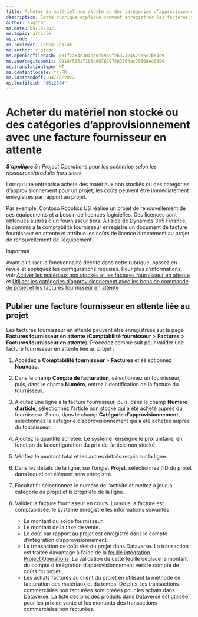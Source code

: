 ```yaml
---
title: Acheter du matériel non stocké ou des catégories d’approvisionnement avec une facture fournisseur en attente
description: Cette rubrique explique comment enregistrer les factures fournisseur en attente.
author: sigitac
ms.date: 09/13/2021
ms.topic: article
ms.prod: ''
ms.reviewer: johnmichalak
ms.author: sigitac
ms.openlocfilehash: e81f7a54e304ae6fc9a9f2637124579b6e7b54e9
ms.sourcegitcommit: 9916f536a71b6a0078297402564ac79308ec6890
ms.translationtype: HT
ms.contentlocale: fr-FR
ms.lasthandoff: 04/18/2022
ms.locfileid: "8612654"
---
```

# <a name="purchase-non-stocked-materials-or-procurement-categories-using-a-pending-vendor-invoice"></a>Acheter du matériel non stocké ou des catégories d’approvisionnement avec une facture fournisseur en attente

_**S’applique à :** Project Operations pour les scénarios selon les ressources/produits hors stock_

Lorsqu’une entreprise achète des matériaux non stockés ou des catégories d’approvisionnement pour un projet, les coûts peuvent être immédiatement enregistrés par rapport au projet. 

Par exemple, Contoso Robotics US réalise un projet de renouvellement de ses équipements et a besoin de licences logicielles. Ces licences sont obtenues auprès d’un fournisseur tiers.  À l’aide de Dynamics 365 Finance, le commis à la comptabilité fournisseur enregistre un document de facture fournisseur en attente et attribue les coûts de licence directement au projet de renouvellement de l’équipement. 

> [!IMPORTANT]
> Avant d’utiliser la fonctionnalité décrite dans cette rubrique, passez en revue et appliquez les configurations requises. Pour plus d’informations, voir [Activer les matériaux non stockés et les factures fournisseur en attente](configure-materials-nonstocked.md) et [Utiliser les catégories d’approvisionnement avec les bons de commande de projet et les factures fournisseur en attente](configure-procurement-categories.md)

## <a name="post-a-project-related-pending-vendor-invoice"></a>Publier une facture fournisseur en attente liée au projet 

Les factures fournisseur en attente peuvent être enregistrées sur la page **Factures fournisseur en attente** (**Comptabilité fournisseur** > **Factures** > **Factures fournisseur en attente**). Procédez comme suit pour valider une facture fournisseur en attente liée au projet :

1. Accédez à **Comptabilité fournisseur** > **Factures** et sélectionnez **Nouveau**. 
1. Dans le champ **Compte de facturation**, sélectionnez un fournisseur, puis, dans le champ **Numéro**, entrez l’identification de la facture du fournisseur.
1. Ajoutez une ligne à la facture fournisseur, puis, dans le champ **Numéro d’article**, sélectionnez l’article non stocké qui a été acheté auprès du fournisseur. Sinon, dans le champ **Catégorie d’approvisionnement**, sélectionnez la catégorie d’approvisionnement qui a été achetée auprès du fournisseur.   
1. Ajoutez la quantité achetée. Le système renseigne le prix unitaire, en fonction de la configuration du prix de l’article non stocké. 
1. Vérifiez le montant total et les autres détails requis sur la ligne.
1. Dans les détails de la ligne, sur l’onglet **Projet**, sélectionnez l’ID du projet dans lequel cet élément sera enregistré.
1. Facultatif : sélectionnez le numéro de l’activité et mettez à jour la catégorie de projet et la propriété de la ligne.
1. Valider la facture fournisseur en cours. Lorsque la facture est comptabilisée, le système enregistre les informations suivantes :
    
    - Le montant du solde fournisseur.
    - Le montant de la taxe de vente.
    - Le coût par rapport au projet est enregistré dans le compte d’intégration d’approvisionnement.
    - La transaction de coût réel du projet dans Dataverse.  La transaction est traitée davantage à l’aide de la [feuille intégration Project Operations](../project-accounting/project-operations-integration-journal.md). La validation de cette feuille déplace le montant du compte d’intégration d’approvisionnement vers le compte de coûts du projet. 
    - Les achats facturés au client du projet en utilisant la méthode de facturation des matériaux et du temps. De plus, les transactions commerciales non facturées sont créées pour les achats dans Dataverse. La liste des prix des produits dans Dataverse est utilisée pour les prix de vente et les montants des transactions commerciales non facturées.
